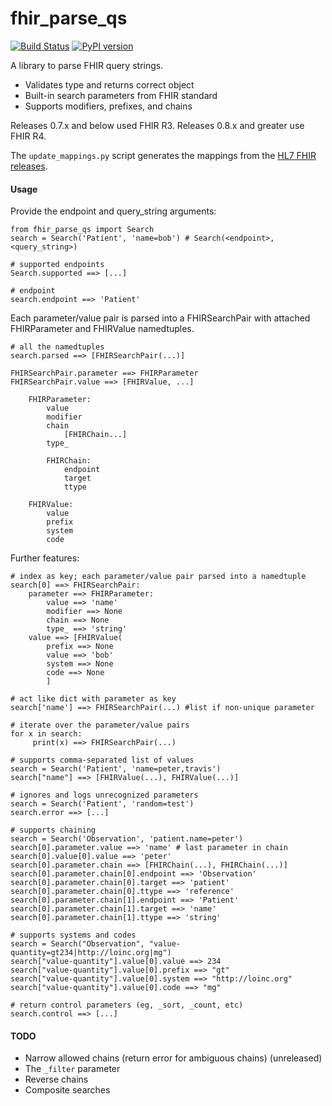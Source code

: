 # fhir_parse_qs

[![Build Status](https://travis-ci.com/teffalump/fhir_parse_qs.svg?branch=main)](https://travis-ci.com/teffalump/fhir_parse_qs)
[![PyPI version](https://badge.fury.io/py/fhir-parse-qs.svg)](https://badge.fury.io/py/fhir-parse-qs)

A library to parse FHIR query strings.

- Validates type and returns correct object
- Built-in search parameters from FHIR standard
- Supports modifiers, prefixes, and chains

Releases 0.7.x and below used FHIR R3. Releases 0.8.x and greater use FHIR R4.

The `update_mappings.py` script generates the mappings from the [HL7 FHIR releases](https://www.hl7.org/fhir/).

#### Usage

Provide the endpoint and query_string arguments:

    from fhir_parse_qs import Search
    search = Search('Patient', 'name=bob') # Search(<endpoint>, <query_string>)

    # supported endpoints
    Search.supported ==> [...]

    # endpoint
    search.endpoint ==> 'Patient'

Each parameter/value pair is parsed into a FHIRSearchPair with attached FHIRParameter and FHIRValue namedtuples.

    # all the namedtuples
    search.parsed ==> [FHIRSearchPair(...)]

    FHIRSearchPair.parameter ==> FHIRParameter
    FHIRSearchPair.value ==> [FHIRValue, ...]

        FHIRParameter:
            value
            modifier
            chain
                [FHIRChain...]
            type_

            FHIRChain:
                endpoint
                target
                ttype

        FHIRValue:
            value
            prefix
            system
            code

Further features:

    # index as key; each parameter/value pair parsed into a namedtuple
    search[0] ==> FHIRSearchPair:
        parameter ==> FHIRParameter:
            value ==> 'name'
            modifier ==> None
            chain ==> None
            type_ ==> 'string'
        value ==> [FHIRValue(
            prefix ==> None
            value ==> 'bob'
            system ==> None
            code ==> None
            ]

    # act like dict with parameter as key
    search['name'] ==> FHIRSearchPair(...) #list if non-unique parameter

    # iterate over the parameter/value pairs
    for x in search:
         print(x) ==> FHIRSearchPair(...)

    # supports comma-separated list of values
    search = Search('Patient', 'name=peter,travis')
    search["name"] ==> [FHIRValue(...), FHIRValue(...)]

    # ignores and logs unrecognized parameters
    search = Search('Patient', 'random=test')
    search.error ==> [...]

    # supports chaining
    search = Search('Observation', 'patient.name=peter')
    search[0].parameter.value ==> 'name' # last parameter in chain
    search[0].value[0].value ==> 'peter'
    search[0].parameter.chain ==> [FHIRChain(...), FHIRChain(...)]
    search[0].parameter.chain[0].endpoint ==> 'Observation'
    search[0].parameter.chain[0].target ==> 'patient'
    search[0].parameter.chain[0].ttype ==> 'reference'
    search[0].parameter.chain[1].endpoint ==> 'Patient'
    search[0].parameter.chain[1].target ==> 'name'
    search[0].parameter.chain[1].ttype ==> 'string'

    # supports systems and codes
    search = Search("Observation", "value-quantity=gt234|http://loinc.org|mg")
    search["value-quantity"].value[0].value ==> 234
    search["value-quantity"].value[0].prefix ==> "gt"
    search["value-quantity"].value[0].system ==> "http://loinc.org"
    search["value-quantity"].value[0].code ==> "mg"

    # return control parameters (eg, _sort, _count, etc)
    search.control ==> [...]

#### TODO

- Narrow allowed chains (return error for ambiguous chains) (unreleased)
- The `_filter` parameter
- Reverse chains
- Composite searches
